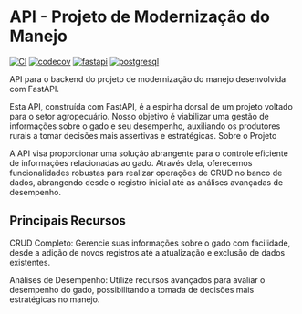 # API - Projeto de Modernização do Manejo

[![CI](https://github.com/henriquesebastiao/modernizacao-manejo-api/actions/workflows/ci.yml/badge.svg)](https://github.com/henriquesebastiao/modernizacao-manejo-api/actions/workflows/ci.yml)
[![codecov](https://codecov.io/gh/henriquesebastiao/modernizacao-manejo-api/graph/badge.svg?token=YXGE5R26YM)](https://codecov.io/gh/henriquesebastiao/modernizacao-manejo-api)
[![fastapi](https://img.shields.io/badge/FastAPI-009688?style=flat&logo=fastapi&logoColor=white)](https://fastapi.tiangolo.com/)
[![postgresql](https://img.shields.io/badge/PostgreSQL-4169E1?style=flat&logo=postgresql&logoColor=white)](https://www.postgresql.org/)

API para o backend do projeto de modernização do manejo desenvolvida com FastAPI.

Esta API, construída com FastAPI, é a espinha dorsal de um projeto voltado para o setor agropecuário. Nosso objetivo é viabilizar uma gestão de informações sobre o gado e seu desempenho, auxiliando os produtores rurais a tomar decisões mais assertivas e estratégicas.
Sobre o Projeto

A API visa proporcionar uma solução abrangente para o controle eficiente de informações relacionadas ao gado. Através dela, oferecemos funcionalidades robustas para realizar operações de CRUD no banco de dados, abrangendo desde o registro inicial até as análises avançadas de desempenho.

## Principais Recursos

CRUD Completo: Gerencie suas informações sobre o gado com facilidade, desde a adição de novos registros até a atualização e exclusão de dados existentes.

Análises de Desempenho: Utilize recursos avançados para avaliar o desempenho do gado, possibilitando a tomada de decisões mais estratégicas no manejo.
